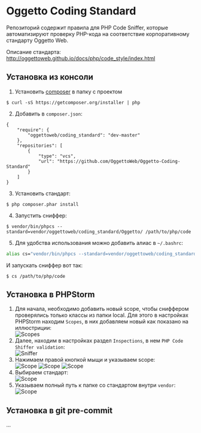 Oggetto Coding Standard
=======================

Репозиторий содержит правила для PHP Code Sniffer, которые автоматизируют 
проверку PHP-кода на соответствие корпоративному стандарту Oggetto Web.

Описание стандарта: http://oggettoweb.github.io/docs/php/code_style/index.html

Установка из консоли
---

1. Установить [composer](http://getcomposer.org/doc/01-basic-usage.md#installation) в папку с проектом
```
$ curl -sS https://getcomposer.org/installer | php
```

2. Добавить в `composer.json`:
```
{
    "require": {
        "oggettoweb/coding_standard": "dev-master"
    },
    "repositories": [
        {
            "type": "vcs",
            "url": "https://github.com/OggettoWeb/Oggetto-Coding-Standard"
        }
    ]
}
```

3. Установить стандарт:  
```
$ php composer.phar install
```

4. Запустить сниффер:  
```
$ vendor/bin/phpcs --standard=vendor/oggettoweb/coding_standard/Oggetto/ /path/to/php/code
```

5. Для удобства использования можно добавить алиас в `~/.bashrc`:  
```bash
alias cs="vendor/bin/phpcs --standard=vendor/oggettoweb/coding_standard/Oggetto/"
```
И запускать сниффер вот так:
```
$ cs /path/to/php/code
```

Установка в PHPStorm
---

1. Для начала, необходимо добавить новый scope, чтобы сниффером проверялись только классы из папки local. Для этого в настройках PHPStorm находим `Scopes`, в них добавляем новый как показано на иллюстриции:   
![Scopes](http://d.pr/i/dq4W+ "Optional title")
2. Далее, находим в настройках раздел `Inspections`, в нем `PHP Code Shiffer validation`:   
![Sniffer](http://d.pr/i/ZEAW+ "Optional title")
3. Нажимаем правой кнопкой мыщи и указываем scope:   
![Scope](http://d.pr/i/d99B+ "Optional title")
![Scope](http://d.pr/i/sb2r+ "Optional title")
![Scope](http://d.pr/i/OGTx+ "Optional title")
4. Выбираем стандарт:   
![Scope](http://d.pr/i/gVVC+ "Optional title")
5. Указываем полный путь к папке со стандартом внутри `vendor`:   
![Scope](http://d.pr/i/vISk+ "Optional title")

Установка в git pre-commit
---

...
